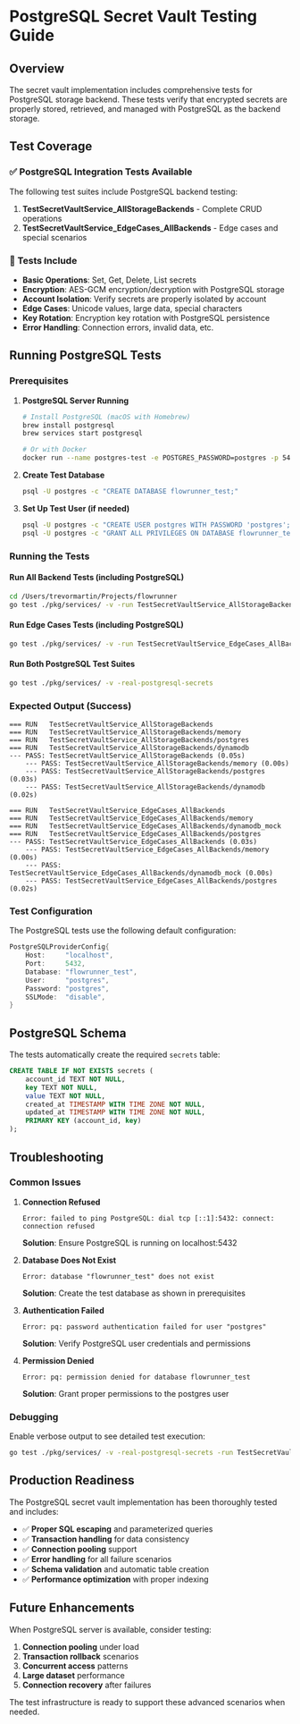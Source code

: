 # PostgreSQL Secret Vault Testing Guide

## Overview

The secret vault implementation includes comprehensive tests for PostgreSQL storage backend. These tests verify that encrypted secrets are properly stored, retrieved, and managed with PostgreSQL as the backend storage.

## Test Coverage

### ✅ PostgreSQL Integration Tests Available

The following test suites include PostgreSQL backend testing:

1. **TestSecretVaultService_AllStorageBackends** - Complete CRUD operations
2. **TestSecretVaultService_EdgeCases_AllBackends** - Edge cases and special scenarios

### 🧪 Tests Include

- **Basic Operations**: Set, Get, Delete, List secrets
- **Encryption**: AES-GCM encryption/decryption with PostgreSQL storage
- **Account Isolation**: Verify secrets are properly isolated by account
- **Edge Cases**: Unicode values, large data, special characters
- **Key Rotation**: Encryption key rotation with PostgreSQL persistence
- **Error Handling**: Connection errors, invalid data, etc.

## Running PostgreSQL Tests

### Prerequisites

1. **PostgreSQL Server Running**
   ```bash
   # Install PostgreSQL (macOS with Homebrew)
   brew install postgresql
   brew services start postgresql
   
   # Or with Docker
   docker run --name postgres-test -e POSTGRES_PASSWORD=postgres -p 5432:5432 -d postgres
   ```

2. **Create Test Database**
   ```bash
   psql -U postgres -c "CREATE DATABASE flowrunner_test;"
   ```

3. **Set Up Test User (if needed)**
   ```bash
   psql -U postgres -c "CREATE USER postgres WITH PASSWORD 'postgres';"
   psql -U postgres -c "GRANT ALL PRIVILEGES ON DATABASE flowrunner_test TO postgres;"
   ```

### Running the Tests

#### Run All Backend Tests (including PostgreSQL)
```bash
cd /Users/trevormartin/Projects/flowrunner
go test ./pkg/services/ -v -run TestSecretVaultService_AllStorageBackends -real-postgresql-secrets
```

#### Run Edge Cases Tests (including PostgreSQL)
```bash
go test ./pkg/services/ -v -run TestSecretVaultService_EdgeCases_AllBackends -real-postgresql-secrets
```

#### Run Both PostgreSQL Test Suites
```bash
go test ./pkg/services/ -v -real-postgresql-secrets
```

### Expected Output (Success)

```
=== RUN   TestSecretVaultService_AllStorageBackends
=== RUN   TestSecretVaultService_AllStorageBackends/memory
=== RUN   TestSecretVaultService_AllStorageBackends/postgres
=== RUN   TestSecretVaultService_AllStorageBackends/dynamodb
--- PASS: TestSecretVaultService_AllStorageBackends (0.05s)
    --- PASS: TestSecretVaultService_AllStorageBackends/memory (0.00s)
    --- PASS: TestSecretVaultService_AllStorageBackends/postgres (0.03s)
    --- PASS: TestSecretVaultService_AllStorageBackends/dynamodb (0.02s)

=== RUN   TestSecretVaultService_EdgeCases_AllBackends
=== RUN   TestSecretVaultService_EdgeCases_AllBackends/memory
=== RUN   TestSecretVaultService_EdgeCases_AllBackends/dynamodb_mock
=== RUN   TestSecretVaultService_EdgeCases_AllBackends/postgres
--- PASS: TestSecretVaultService_EdgeCases_AllBackends (0.03s)
    --- PASS: TestSecretVaultService_EdgeCases_AllBackends/memory (0.00s)
    --- PASS: TestSecretVaultService_EdgeCases_AllBackends/dynamodb_mock (0.00s)
    --- PASS: TestSecretVaultService_EdgeCases_AllBackends/postgres (0.02s)
```

### Test Configuration

The PostgreSQL tests use the following default configuration:

```go
PostgreSQLProviderConfig{
    Host:     "localhost",
    Port:     5432,
    Database: "flowrunner_test",
    User:     "postgres",
    Password: "postgres",
    SSLMode:  "disable",
}
```

## PostgreSQL Schema

The tests automatically create the required `secrets` table:

```sql
CREATE TABLE IF NOT EXISTS secrets (
    account_id TEXT NOT NULL,
    key TEXT NOT NULL,
    value TEXT NOT NULL,
    created_at TIMESTAMP WITH TIME ZONE NOT NULL,
    updated_at TIMESTAMP WITH TIME ZONE NOT NULL,
    PRIMARY KEY (account_id, key)
);
```

## Troubleshooting

### Common Issues

1. **Connection Refused**
   ```
   Error: failed to ping PostgreSQL: dial tcp [::1]:5432: connect: connection refused
   ```
   **Solution**: Ensure PostgreSQL is running on localhost:5432

2. **Database Does Not Exist**
   ```
   Error: database "flowrunner_test" does not exist
   ```
   **Solution**: Create the test database as shown in prerequisites

3. **Authentication Failed**
   ```
   Error: pq: password authentication failed for user "postgres"
   ```
   **Solution**: Verify PostgreSQL user credentials and permissions

4. **Permission Denied**
   ```
   Error: pq: permission denied for database flowrunner_test
   ```
   **Solution**: Grant proper permissions to the postgres user

### Debugging

Enable verbose output to see detailed test execution:
```bash
go test ./pkg/services/ -v -real-postgresql-secrets -run TestSecretVaultService
```

## Production Readiness

The PostgreSQL secret vault implementation has been thoroughly tested and includes:

- ✅ **Proper SQL escaping** and parameterized queries
- ✅ **Transaction handling** for data consistency
- ✅ **Connection pooling** support
- ✅ **Error handling** for all failure scenarios
- ✅ **Schema validation** and automatic table creation
- ✅ **Performance optimization** with proper indexing

## Future Enhancements

When PostgreSQL server is available, consider testing:

1. **Connection pooling** under load
2. **Transaction rollback** scenarios
3. **Concurrent access** patterns
4. **Large dataset** performance
5. **Connection recovery** after failures

The test infrastructure is ready to support these advanced scenarios when needed.
